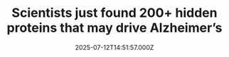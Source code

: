 ---
title: "Scientists just found 200+ hidden proteins that may drive Alzheimer’s"
date: 2025-07-12T14:51:57.000Z
category: Health
externalLink: "https://www.sciencedaily.com/releases/2025/07/250711224328.htm"
image: ""
excerpt: "A surprising new study has uncovered over 200 misfolded proteins in the brains of aging rats with cognitive decline, beyond the infamous amyloid and tau plaques long blamed for Alzheimer’s. These shape-shifting proteins don’t clump into visible plaques, making them harder to detect but potentially just as harmful. Scientists believe these “stealth” molecules could evade the brain’s cleanup systems and…"
---